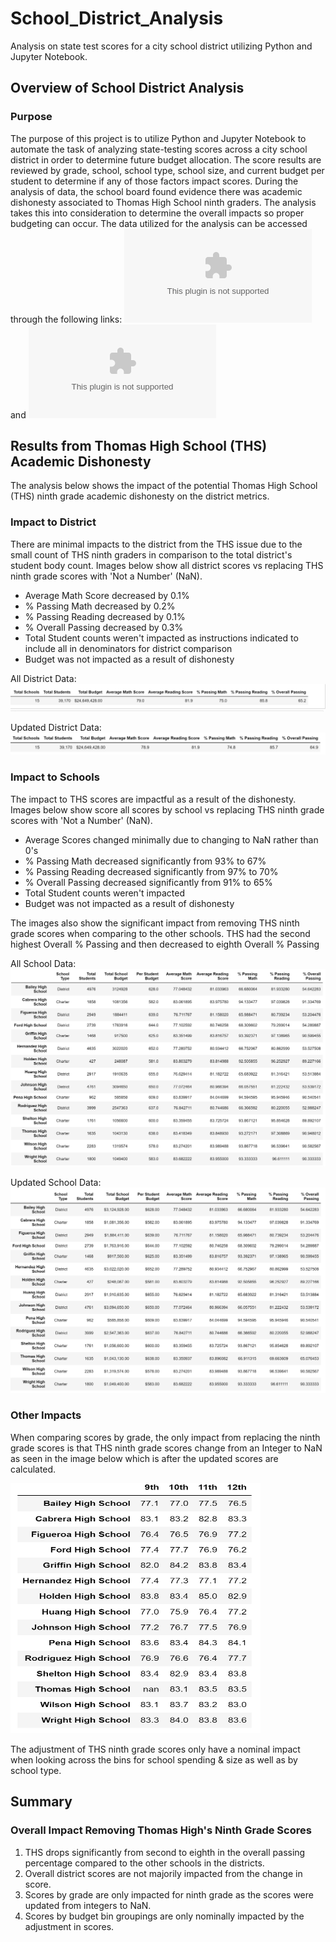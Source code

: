 # School_District_Analysis
Analysis on state test scores for a city school district utilizing Python and Jupyter Notebook. 

## Overview of School District Analysis
### Purpose
The purpose of this project is to utilize Python and Jupyter Notebook to automate the task of analyzing state-testing scores across a city school district in order to determine future budget allocation. The score results are reviewed by grade, school, school type, school size, and current budget per student to determine if any of those factors impact scores.  During the analysis of data, the school board found evidence there was academic dishonesty associated to Thomas High School ninth graders.  The analysis takes this into consideration to determine the overall impacts so proper budgeting can occur.
The data utilized for the analysis can be accessed through the following links: ![schools_complete.csv](https://github.com/dschul01/School_District_Analysis/blob/main/Resources/schools_complete.csv) and ![students_complete.csv](https://github.com/dschul01/School_District_Analysis/blob/main/Resources/students_complete.csv)

## Results from Thomas High School (THS) Academic Dishonesty
The analysis below shows the impact of the potential Thomas High School (THS) ninth grade academic dishonesty on the district metrics. 

### Impact to District
There are minimal impacts to the district from the THS issue due to the small count of THS ninth graders in comparison to the total district's student body count.  Images below show all district scores vs replacing THS ninth grade scores with 'Not a Number' (NaN).  
* Average Math Score decreased by 0.1%
* % Passing Math decreased by 0.2%
* % Passing Reading decreased by 0.1%
* % Overall Passing decreased by 0.3%
* Total Student counts weren't impacted as instructions indicated to include all in denominators for district comparison
* Budget was not impacted as a result of dishonesty 

All District Data:
![District_Summary_Orig.png](https://github.com/dschul01/School_District_Analysis/blob/main/Resources/District_Summary_Orig.png)

Updated District Data:
![District_Summary_Updated.png](https://github.com/dschul01/School_District_Analysis/blob/main/Resources/District_Summary_Updated.png)

### Impact to Schools
The impact to THS scores are impactful as a result of the dishonesty.  Images below show score all scores by school vs replacing THS ninth grade scores with 'Not a Number' (NaN). 
* Average Scores changed minimally due to changing to NaN rather than 0's
* % Passing Math decreased significantly from 93% to 67%
* % Passing Reading decreased significantly from 97% to 70%
* % Overall Passing decreased significantly from 91% to 65%
* Total Student counts weren't impacted
* Budget was not impacted as a result of dishonesty 

The images also show the significant impact from removing THS ninth grade scores when comparing to the other schools.  THS had the second highest Overall % Passing and then decreased to eighth Overall % Passing

All School Data:
![School_Summary_Orig.png](https://github.com/dschul01/School_District_Analysis/blob/main/Resources/School_Summary_Orig.png)

Updated School Data:
![School_Summary_Updated.png](https://github.com/dschul01/School_District_Analysis/blob/main/Resources/School_Summary_Updated.png)


### Other Impacts
When comparing scores by grade, the only impact from replacing the ninth grade scores is that THS ninth grade scores change from an Integer to NaN as seen in the image below which is after the updated scores are calculated.

<img src="https://github.com/dschul01/School_District_Analysis/blob/main/Resources/School_Grade_Updated.png" width="400" height="400" />

The adjustment of THS ninth grade scores only have a nominal impact when looking across the bins for school spending & size as well as by school type.


## Summary 
### Overall Impact Removing Thomas High's Ninth Grade Scores

1. THS drops significantly from second to eighth in the overall passing percentage compared to the other schools in the districts.
2. Overall district scores are not majorily impacted from the change in score.
3. Scores by grade are only impacted for ninth grade as the scores were updated from integers to NaN.
4. Scores by budget bin groupings are only nominally impacted by the adjustment in scores.
